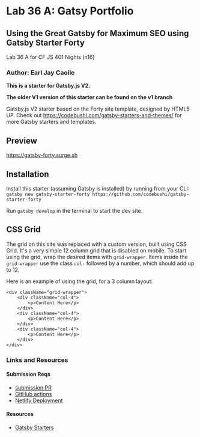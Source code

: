 # Lab 36 A: Gatsy Portfolio

## Using the Great Gatsby for Maximum SEO using Gatsby Starter Forty

Lab 36 A for CF JS 401 Nights (n16)

### Author: Earl Jay Caoile

**This is a starter for Gatsby.js V2.**

**The older V1 version of this starter can be found on the v1 branch**

Gatsby.js V2 starter based on the Forty site template, designed by HTML5 UP. Check out https://codebushi.com/gatsby-starters-and-themes/ for more Gatsby starters and templates.

## Preview

https://gatsby-forty.surge.sh

## Installation

Install this starter (assuming Gatsby is installed) by running from your CLI:
<br/>
`gatsby new gatsby-starter-forty https://github.com/codebushi/gatsby-starter-forty`

Run `gatsby develop` in the terminal to start the dev site.

## CSS Grid

The grid on this site was replaced with a custom version, built using CSS Grid. It's a very simple 12 column grid that is disabled on mobile. To start using the grid, wrap the desired items with `grid-wrapper`. Items inside the `grid-wrapper` use the class `col-` followed by a number, which should add up to 12.

Here is an example of using the grid, for a 3 column layout:

```
<div className="grid-wrapper">
    <div className="col-4">
        <p>Content Here</p>
    </div>
    <div className="col-4">
        <p>Content Here</p>
    </div>
    <div className="col-4">
        <p>Content Here</p>
    </div>
</div>
```

### Links and Resources

#### Submission Reqs

- [submission PR](https://github.com/earljay-caoile-401-advanced-javascript/portfolio/pull/1)
- [GitHub actions](https://github.com/earljay-caoile-401-advanced-javascript/portfolio/actions)
- [Netlify Deployment](https://nifty-goodall-fcbfde.netlify.app/)

#### Resources

- [Gatsby Starters](https://www.gatsbyjs.org/starters/?v=2)
